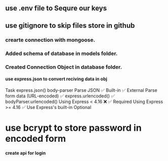 <!-- create node project learing by demo  -->

## use .env file to Sequre our keys
## use gitignore  to skip files store in github



### crearte connection with mongoose.
### Added schema of database in models folder.
### Created Connection Object in database folder.

#### use express.json to convert reciving data in obj 
Task	                            express.json()                body-parser
Parse JSON                      	✅ Built-in	                ✅ External
Parse form data (URL-encoded)   	✅ express.urlencoded()	    ✅ bodyParser.urlencoded()
Using Express < 4.16            	❌                          	✅ Required
Using Express >= 4.16	            ✅ Use Express's built-in	Optional

# use bcrypt to store password in encoded form
#### create api for login